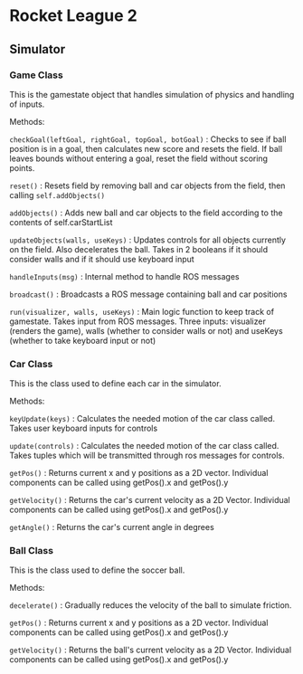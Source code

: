 # Rocket League 2

## Simulator

### Game Class

This is the gamestate object that handles simulation of physics and handling of inputs.

Methods:

`checkGoal(leftGoal, rightGoal, topGoal, botGoal)` : Checks to see if ball position is in a goal, then calculates new score and resets the field. If ball leaves bounds without entering a goal, reset the field without scoring points.

`reset()` : Resets field by removing ball and car objects from the field, then calling `self.addObjects()`

`addObjects()` : Adds new ball and car objects to the field according to the contents of self.carStartList

`updateObjects(walls, useKeys)` : Updates controls for all objects currently on the field. Also decelerates the ball. Takes in 2 booleans if it should consider walls and if it should use keyboard input

`handleInputs(msg)` : Internal method to handle ROS messages

`broadcast()` : Broadcasts a ROS message containing ball and car positions

`run(visualizer, walls, useKeys)` : Main logic function to keep track of gamestate. Takes input from ROS messages. Three inputs: visualizer (renders the game), walls (whether to consider walls or not) and useKeys (whether to take keyboard input or not)

### Car Class

This is the class used to define each car in the simulator.

Methods:

`keyUpdate(keys)` : Calculates the needed motion of the car class called. Takes user keyboard inputs for controls

`update(controls)` : Calculates the needed motion of the car class called. Takes tuples which will be transmitted through ros messages for controls.

`getPos()` : Returns current x and y positions as a 2D vector. Individual components can be called using getPos().x and getPos().y

`getVelocity()` : Returns the car's current velocity as a 2D Vector. Individual components can be called using getPos().x and getPos().y

`getAngle()` : Returns the car's current angle in degrees

### Ball Class

This is the class used to define the soccer ball.

Methods:

`decelerate()` : Gradually reduces the velocity of the ball to simulate friction.

`getPos()` : Returns current x and y positions as a 2D vector. Individual components can be called using getPos().x and getPos().y

`getVelocity()` : Returns the ball's current velocity as a 2D Vector. Individual components can be called using getPos().x and getPos().y
